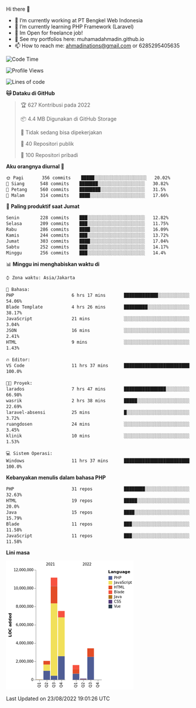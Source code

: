 Hi there 👋

- 🔭 I’m currently working at PT Bengkel Web Indonesia
- 🌱 I’m currently learning PHP Framework (Laravel)
- 📂 Im Open for freelance job!
- 🧷 See my portfolios here: muhamadahmadin.github.io
- 📫 How to reach me: ahmadinations@gmail.com or 6285295405635


<!--START_SECTION:waka-->
![Code Time](http://img.shields.io/badge/Code%20Time-1%2C129%20hrs%203%20mins-blue)

![Profile Views](http://img.shields.io/badge/Profil%20dilihat-2-blue)

![Lines of code](https://img.shields.io/badge/Sejak%20Hello%20World%20aku%20telah%20menulis-26%20Million%20baris%20kode-blue)

**🐱 Dataku di GitHub** 

> 🏆 627 Kontribusi pada 2022
 > 
> 📦 4.4 MB Digunakan di GitHub Storage 
 > 
> 🚫 Tidak sedang bisa dipekerjakan
 > 
> 📜 40 Repositori publik 
 > 
> 🔑 100 Repositori pribadi  
 > 
**Aku orangnya diurnal 🐤** 

```text
🌞 Pagi       356 commits    █████░░░░░░░░░░░░░░░░░░░░   20.02% 
🌆 Siang      548 commits    ███████░░░░░░░░░░░░░░░░░░   30.82% 
🌃 Petang     560 commits    ████████░░░░░░░░░░░░░░░░░   31.5% 
🌙 Malam      314 commits    ████░░░░░░░░░░░░░░░░░░░░░   17.66%

```
📅 **Paling produktif saat Jumat** 

```text
Senin        228 commits    ███░░░░░░░░░░░░░░░░░░░░░░   12.82% 
Selasa       209 commits    ███░░░░░░░░░░░░░░░░░░░░░░   11.75% 
Rabu         286 commits    ████░░░░░░░░░░░░░░░░░░░░░   16.09% 
Kamis        244 commits    ███░░░░░░░░░░░░░░░░░░░░░░   13.72% 
Jumat        303 commits    ████░░░░░░░░░░░░░░░░░░░░░   17.04% 
Sabtu        252 commits    ███░░░░░░░░░░░░░░░░░░░░░░   14.17% 
Minggu       256 commits    ███░░░░░░░░░░░░░░░░░░░░░░   14.4%

```


📊 **Minggu ini menghabiskan waktu di** 

```text
⌚︎ Zona waktu: Asia/Jakarta

💬 Bahasa: 
PHP                      6 hrs 17 mins       █████████████░░░░░░░░░░░░   54.06% 
Blade Template           4 hrs 26 mins       █████████░░░░░░░░░░░░░░░░   38.17% 
JavaScript               21 mins             ░░░░░░░░░░░░░░░░░░░░░░░░░   3.04% 
JSON                     16 mins             ░░░░░░░░░░░░░░░░░░░░░░░░░   2.41% 
HTML                     9 mins              ░░░░░░░░░░░░░░░░░░░░░░░░░   1.43%

🔥 Editor: 
VS Code                  11 hrs 37 mins      █████████████████████████   100.0%

🐱‍💻 Proyek: 
larados                  7 hrs 47 mins       ████████████████░░░░░░░░░   66.98% 
wasrik                   2 hrs 38 mins       █████░░░░░░░░░░░░░░░░░░░░   22.69% 
laravel-absensi          25 mins             █░░░░░░░░░░░░░░░░░░░░░░░░   3.72% 
ruangdosen               24 mins             ░░░░░░░░░░░░░░░░░░░░░░░░░   3.45% 
klinik                   10 mins             ░░░░░░░░░░░░░░░░░░░░░░░░░   1.53%

💻 Sistem Operasi: 
Windows                  11 hrs 37 mins      █████████████████████████   100.0%

```

**Kebanyakan menulis dalam bahasa PHP** 

```text
PHP                      31 repos            ████████░░░░░░░░░░░░░░░░░   32.63% 
HTML                     19 repos            █████░░░░░░░░░░░░░░░░░░░░   20.0% 
Java                     15 repos            ████░░░░░░░░░░░░░░░░░░░░░   15.79% 
Blade                    11 repos            ███░░░░░░░░░░░░░░░░░░░░░░   11.58% 
JavaScript               11 repos            ███░░░░░░░░░░░░░░░░░░░░░░   11.58%

```


**Lini masa**

![Chart not found](https://raw.githubusercontent.com/MuhamadAhmadin/MuhamadAhmadin/master/charts/bar_graph.png) 


 Last Updated on 23/08/2022 19:01:26 UTC
<!--END_SECTION:waka-->
